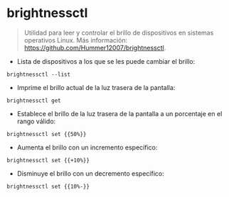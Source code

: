 # brightnessctl

> Utilidad para leer y controlar el brillo de dispositivos en sistemas operativos Linux.
> Más información: <https://github.com/Hummer12007/brightnessctl>.

- Lista de dispositivos a los que se les puede cambiar el brillo:

`brightnessctl --list`

- Imprime el brillo actual de la luz trasera de la pantalla:

`brightnessctl get`

- Establece el brillo de la luz trasera de la pantalla a un porcentaje en el rango válido:

`brightnessctl set {{50%}}`

- Aumenta el brillo con un incremento específico:

`brightnessctl set {{+10%}}`

- Disminuye el brillo con un decremento específico:

`brightnessctl set {{10%-}}`
